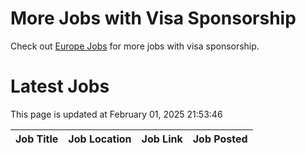 # More Jobs with Visa Sponsorship

Check out [Europe Jobs](https://github.com/sureshparimi/europejobs#latest-jobs) for more jobs with visa sponsorship.

# Latest Jobs

This page is updated at February 01, 2025 21:53:46

| Job Title | Job Location | Job Link | Job Posted |
| --- | --- | --- | --- |
